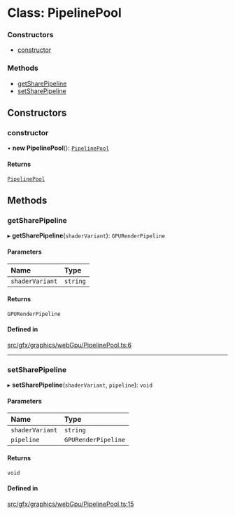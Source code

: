 # Class: PipelinePool

### Constructors

- [constructor](PipelinePool.md#constructor)

### Methods

- [getSharePipeline](PipelinePool.md#getsharepipeline)
- [setSharePipeline](PipelinePool.md#setsharepipeline)

## Constructors

### constructor

• **new PipelinePool**(): [`PipelinePool`](PipelinePool.md)

#### Returns

[`PipelinePool`](PipelinePool.md)

## Methods

### getSharePipeline

▸ **getSharePipeline**(`shaderVariant`): `GPURenderPipeline`

#### Parameters

| Name | Type |
| :------ | :------ |
| `shaderVariant` | `string` |

#### Returns

`GPURenderPipeline`

#### Defined in

[src/gfx/graphics/webGpu/PipelinePool.ts:6](https://github.com/Orillusion/orillusion/blob/main/src/gfx/graphics/webGpu/PipelinePool.ts#L6)

___

### setSharePipeline

▸ **setSharePipeline**(`shaderVariant`, `pipeline`): `void`

#### Parameters

| Name | Type |
| :------ | :------ |
| `shaderVariant` | `string` |
| `pipeline` | `GPURenderPipeline` |

#### Returns

`void`

#### Defined in

[src/gfx/graphics/webGpu/PipelinePool.ts:15](https://github.com/Orillusion/orillusion/blob/main/src/gfx/graphics/webGpu/PipelinePool.ts#L15)

